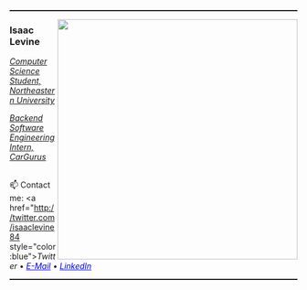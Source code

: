 <hr style="height:2px" color="grey">

<img align='right' src="https://github-readme-stats.vercel.app/api?username=isaac-levine&show_icons=true&theme=dark" width="420">
<h3>Isaac Levine</h3>
<p><em><u>Computer Science Student, Northeastern University</u></em></p>
<p><em><u>Backend Software Engineering Intern, CarGurus</u></em></p>
<!-- I love using technology to improve people's lives. <br/> -->

<br/> 📫 Contact me:
<a href="http://twitter.com/isaaclevine84 style="color:blue"><i>Twitter</i></a>
•
<a href="mailto:isaacmlevine4@gmail.com" style="color:blue"><i>E-Mail</i></a>
•
<a href="https://www.linkedin.com/in/isaacmlevine" style="color:blue"><i>LinkedIn</i></a><br/>

<hr style="height:2px" color="grey">
